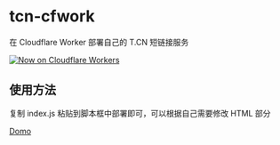 # tcn-cfwork
在 Cloudflare Worker 部署自己的 T.CN 短链接服务

[![Now on Cloudflare Workers](https://img.shields.io/badge/Now%20on-Cloudflare%20Workers-f38020?logo=cloudflare&logoColor=f38020)](https://tcn.diffumist.workers.dev/)
## 使用方法
复制 index.js 粘贴到脚本框中部署即可，可以根据自己需要修改 HTML 部分 

[Domo](https://tcn.diffumist.workers.dev/)
